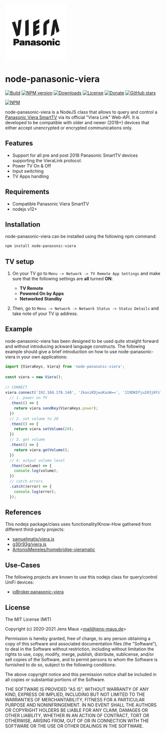![Logo](viera.png)
# node-panasonic-viera

[![Build](https://github.com/jens-maus/node-panasonic-viera/workflows/CI/badge.svg)](https://github.com/jens-maus/node-panasonic-viera/actions)
[![NPM version](http://img.shields.io/npm/v/node-panasonic-viera.svg)](https://www.npmjs.com/package/node-panasonic-viera)
[![Downloads](https://img.shields.io/npm/dm/node-panasonic-viera.svg)](https://www.npmjs.com/package/node-panasonic-viera)
[![License](https://img.shields.io/github/license/jens-maus/node-panasonic-viera.svg)](https://github.com/jens-maus/node-panasonic-viera/blob/master/LICENSE)
[![Donate](https://img.shields.io/badge/Donate-PayPal-green.svg)](https://www.paypal.com/cgi-bin/webscr?cmd=_s-xclick&hosted_button_id=RAQSDY9YNZVCL)
[![GitHub stars](https://img.shields.io/github/stars/jens-maus/node-panasonic-viera.svg?style=social&label=Star)](https://github.com/jens-maus/node-panasonic-viera/stargazers/)

[![NPM](https://nodei.co/npm/node-panasonic-viera.png?downloads=true)](https://nodei.co/npm/node-panasonic-viera/)

node-panasonic-viera is a NodeJS class that allows to query and control a [Panasonic Viera SmartTV](https://www.panasonic.com/de/consumer/wir-leben-technik/flachbildfernseher.html) via its official "Viera Link" Web-API. It is developed to be compatible with older and newer (2018+) devices that either accept unencrypted or encrypted communications only.

## Features
* Support for all pre and post 2018 Panasonic SmartTV devices supporting the VieraLink protocol.
* Power TV On & Off
* Input switching
* TV Apps handling

## Requirements
* Compatible Panasonic Viera SmartTV
* nodejs v12+

## Installation
node-panasonic-viera can be installed using the following npm command:

```sh
npm install node-panasonic-viera
```

## TV setup

1. On your TV go to `Menu -> Network -> TV Remote App Settings` and make sure that the following settings are **all** turned **ON**:

   - **TV Remote**
   - **Powered On by Apps**
   - **Networked Standby**

2. Then, go to `Menu -> Network -> Network Status -> Status Details` and take note of your TV ip address.

## Example
node-panasonic-viera has been designed to be used quite straight forward and without introducing
ackward language constructs. The following example should give a brief introduction on
how to use node-panasonic-viera in your own applications:

```js
import {VieraKeys, Viera} from 'node-panasonic-viera';

const viera = new Viera();

// CONNECT
viera.connect('192.168.178.140', 'JkasiKDjwuKasW==', 'J19DKDfju283jKFzlaO9za==')
  // 1. power on TV
  .then(() => {
    return viera.sendKey(VieraKeys.power);
  })
  // 2. set volume to 20
  .then(() => {
    return viera.setVolume(20);
  })
  // 3. get volume
  .then(() => {
    return viera.getVolume();
  })
  // 4. output volume level
  .then((volume) => {
    console.log(volume);
  })
  // catch errors
  .catch((error) => {
    console.log(error);
  });
```

## References
This nodejs package/class uses functionality/Know-How gathered from different third-party projects:

* [samuelmatis/viera.js](https://github.com/samuelmatis/viera.js)
* [g30r93g/viera.js](https://github.com/g30r93g/viera.js)
* [AntonioMeireles/homebridge-vieramatic](https://github.com/AntonioMeireles/homebridge-vieramatic)

## Use-Cases
The following projects are known to use this nodejs class for query/control UniFi devices:

* [ioBroker.panasonic-viera](https://github.com/iobroker-community-adapters/ioBroker.panasonic-viera)

## License
The MIT License (MIT)

Copyright (c) 2020-2021 Jens Maus &lt;mail@jens-maus.de&gt;

Permission is hereby granted, free of charge, to any person obtaining a copy
of this software and associated documentation files (the "Software"), to deal
in the Software without restriction, including without limitation the rights
to use, copy, modify, merge, publish, distribute, sublicense, and/or sell
copies of the Software, and to permit persons to whom the Software is
furnished to do so, subject to the following conditions:

The above copyright notice and this permission notice shall be included in
all copies or substantial portions of the Software.

THE SOFTWARE IS PROVIDED "AS IS", WITHOUT WARRANTY OF ANY KIND, EXPRESS OR
IMPLIED, INCLUDING BUT NOT LIMITED TO THE WARRANTIES OF MERCHANTABILITY,
FITNESS FOR A PARTICULAR PURPOSE AND NONINFRINGEMENT. IN NO EVENT SHALL THE
AUTHORS OR COPYRIGHT HOLDERS BE LIABLE FOR ANY CLAIM, DAMAGES OR OTHER
LIABILITY, WHETHER IN AN ACTION OF CONTRACT, TORT OR OTHERWISE, ARISING FROM,
OUT OF OR IN CONNECTION WITH THE SOFTWARE OR THE USE OR OTHER DEALINGS IN
THE SOFTWARE.
